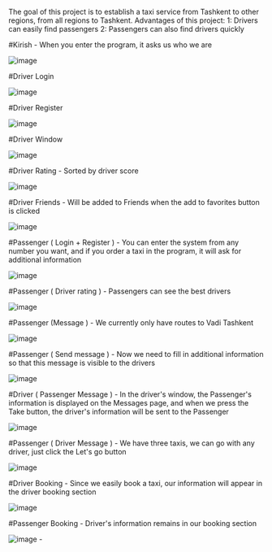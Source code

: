 The goal of this project is to establish a taxi service from Tashkent to other regions, from all regions to Tashkent.
Advantages of this project:
1: Drivers can easily find passengers
2: Passengers can also find drivers quickly

#Kirish - When you enter the program, it asks us who we are

![image](https://github.com/SamandarYigitaliyev/Taxi-service.WPF/assets/121451433/6e91db40-ce3a-489b-9089-51c861f3a0b3)

#Driver Login 

![image](https://github.com/SamandarYigitaliyev/Taxi-service.WPF/assets/121451433/8125ef31-236a-4612-bbf7-65af9fe9e0ff)

#Driver Register 

![image](https://github.com/SamandarYigitaliyev/Taxi-service.WPF/assets/121451433/dfe83bfb-f480-4b13-8486-429cae760de2)

#Driver Window

![image](https://github.com/SamandarYigitaliyev/Taxi-service.WPF/assets/121451433/b05da6d8-2892-42de-9f79-073ea77a6349)

#Driver Rating - Sorted by driver score

![image](https://github.com/SamandarYigitaliyev/Taxi-service.WPF/assets/121451433/3d0b5ca9-561d-4d9f-9ed5-8b5565ac5193)

#Driver Friends - Will be added to Friends when the add to favorites button is clicked

![image](https://github.com/SamandarYigitaliyev/Taxi-service.WPF/assets/121451433/3f5dee83-69a5-43f1-9017-11159d41fe12)

#Passenger ( Login + Register ) - You can enter the system from any number you want, and if you order a taxi in the program, it will ask for additional information

![image](https://github.com/SamandarYigitaliyev/Taxi-service.WPF/assets/121451433/7a9e87ff-ad03-4c72-bd40-e9bc5efc0fbe)

#Passenger ( Driver rating ) - Passengers can see the best drivers

![image](https://github.com/SamandarYigitaliyev/Taxi-service.WPF/assets/121451433/53c0d72d-afa4-4936-9168-f307d06213d6)

#Passenger (Message ) - We currently only have routes to Vadi Tashkent

![image](https://github.com/SamandarYigitaliyev/Taxi-service.WPF/assets/121451433/a34dcca5-986e-466c-b76c-192fa414aeef)

#Passenger ( Send message ) - Now we need to fill in additional information so that this message is visible to the drivers

![image](https://github.com/SamandarYigitaliyev/Taxi-service.WPF/assets/121451433/ed31bf2e-d2b9-4647-8a2b-f40a2274ea89)

#Driver ( Passenger Message ) - In the driver's window, the Passenger's information is displayed on the Messages page, and when we press the Take button, the driver's information will be sent to the Passenger

![image](https://github.com/SamandarYigitaliyev/Taxi-service.WPF/assets/121451433/2544616f-fba6-4793-9782-e8491ff78028)

#Passenger ( Driver Message ) - We have three taxis, we can go with any driver, just click the Let's go button

![image](https://github.com/SamandarYigitaliyev/Taxi-service.WPF/assets/121451433/3851c877-e245-4bad-8504-7bc2d6b8db72)

#Driver Booking - Since we easily book a taxi, our information will appear in the driver booking section

![image](https://github.com/SamandarYigitaliyev/Taxi-service.WPF/assets/121451433/04e326f6-e1d0-4aad-a269-1c481a5544fa)

#Passenger Booking - Driver's information remains in our booking section

![image](https://github.com/SamandarYigitaliyev/Taxi-service.WPF/assets/121451433/e6c5a0f6-fbc4-4a9f-8192-3443493ced46) - 























